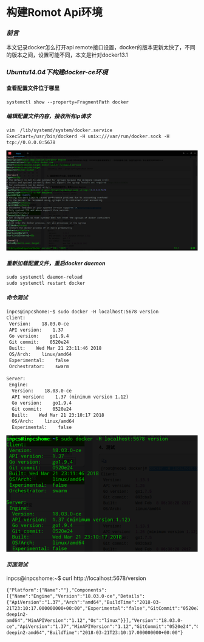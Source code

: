 # 构建Romot Api环境

### _前言_

本文记录docker怎么打开api remote接口设置，docker的版本更新太快了，不同的版本之间，设置可能不同，本文是针对docker13.1

### _Ubuntu14.04下构建docker-ce环境_

#### 查看配置文件位于哪里

```
systemctl show --property=FragmentPath docker
```

#### _编辑配置文件内容，接收所有ip请求_

```
vim  /lib/systemd/system/docker.service 
ExecStart=/usr/bin/dockerd -H unix:///var/run/docker.sock -H tcp://0.0.0.0:5678
```
![](/my-docker-practice/build-base-env/static/remotApi测试.png)

#### _重新加载配置文件，重启docker daemon_

```
sudo systemctl daemon-reload 
sudo systemctl restart docker
```

#### _命令测试_

```
inpcs@inpcshome:~$ sudo docker -H localhost:5678 version
Client:
 Version:    18.03.0-ce
 API version:    1.37
 Go version:    go1.9.4
 Git commit:    0520e24
 Built:    Wed Mar 21 23:11:46 2018
 OS/Arch:    linux/amd64
 Experimental:    false
 Orchestrator:    swarm

Server:
 Engine:
  Version:    18.03.0-ce
  API version:    1.37 (minimum version 1.12)
  Go version:    go1.9.4
  Git commit:    0520e24
  Built:    Wed Mar 21 23:10:17 2018
  OS/Arch:    linux/amd64
  Experimental:    false
```

![](/my-docker-practice/build-base-env/static/remotApi.png)

#### _页面测试_
inpcs@inpcshome:~$ curl http://localhost:5678/version

```
{"Platform":{"Name":""},"Components":[{"Name":"Engine","Version":"18.03.0-ce","Details":{"ApiVersion":"1.37","Arch":"amd64","BuildTime":"2018-03-21T23:10:17.000000000+00:00","Experimental":"false","GitCommit":"0520e24","GoVersion":"go1.9.4","KernelVersion":"4.14.0-deepin2-amd64","MinAPIVersion":"1.12","Os":"linux"}}],"Version":"18.03.0-ce","ApiVersion":"1.37","MinAPIVersion":"1.12","GitCommit":"0520e24","GoVersion":"go1.9.4","Os":"linux","Arch":"amd64","KernelVersion":"4.14.0-deepin2-amd64","BuildTime":"2018-03-21T23:10:17.000000000+00:00"}

```

